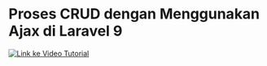 # Proses CRUD dengan Menggunakan Ajax di Laravel 9
[![Link ke Video Tutorial](https://img.youtube.com/vi/H7bFk-16shw/0.jpg)](https://www.youtube.com/watch?v=H7bFk-16shw)

